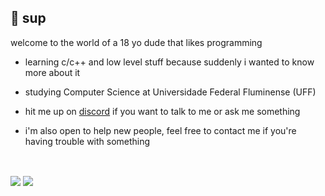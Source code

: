 ## 👋 sup

welcome to the world of a 18 yo dude that likes programming

- learning c/c++ and low level stuff because suddenly i wanted to know more about it

- studying Computer Science at Universidade Federal Fluminense (UFF)

- hit me up on [discord](https://discord.com/users/286652790326034432) if you want to talk to me or ask me something

- i'm also open to help new people, feel free to contact me if you're having trouble with something

<br>

<img align="center" src="https://github-readme-stats.vercel.app/api?username=pedrokpp&count_private=true&theme=onedark&show_icons=true&hide_border=true" /> <img align="center" src="https://github-readme-stats.vercel.app/api/top-langs/?username=pedrokpp&layout=compact&theme=onedark&hide_border=true">
